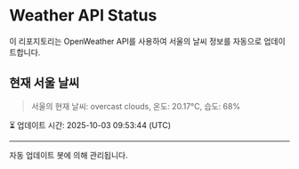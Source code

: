 
# Weather API Status

이 리포지토리는 OpenWeather API를 사용하여 서울의 날씨 정보를 자동으로 업데이트합니다.

## 현재 서울 날씨
> 서울의 현재 날씨: overcast clouds, 온도: 20.17°C, 습도: 68%

⏳ 업데이트 시간: 2025-10-03 09:53:44 (UTC)

---
자동 업데이트 봇에 의해 관리됩니다.
